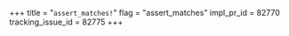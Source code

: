 +++
title = "`assert_matches!`"
flag = "assert_matches"
impl_pr_id = 82770
tracking_issue_id = 82775
+++

